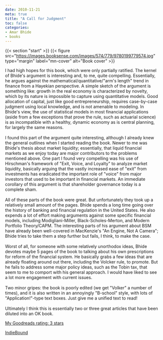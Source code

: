 ```yaml
---
date: 2010-11-21
meta: true
title: "A Call for Judgment"
toc: false
categories:
- Amar Bhide
- books
---
```


{{< section "start" >}}
{{< figure src="https://images.booksense.com/images/574/779/9780199779574.jpg" type="margin" label="mn-cover" alt="Book cover" >}}

I had high hopes for this book, which were only partially ratified. The kernel of Bhide's argument is interesting and, to me, quite compelling. Essentially, he argues against the mathematical/quantitative/"arm's length" trend in finance from a Hayekian perspective. A simple sketch of the argument is something like: growth in the real economy is characterized by novelty, which by its nature is impossible to capture using quantitative models. Good allocation of capital, just like good entrepreneurship, requires case-by-case judgment using local knowledge, and is not amenable to modeling. In Bhide's view, the use of statistical models in most financial applications (aside from a few exceptions that prove the rule, such as actuarial science) is as incompatible with a healthy, dynamic economy as is central planning, for largely the same reasons. <br /><br />I found this part of the argument quite interesting, although I already knew the general outlines when I started reading the book. Newer to me was Bhide's thesis about market liquidity; essentially, that liquid financial markets as we enjoy today are major contributors to the problems mentioned above. One part I found very compelling was his use of Hirschman's framework of "Exit, Voice, and Loyalty" to analyze market liquidity, basically arguing that the vastly increased ease of "exit" from investments has eradicated the important role of "voice" from major investors that used to be important in financial markets. An immediate corollary of this argument is that shareholder governance today is a complete sham.<br /><br />All of these parts of the book were great. But unfortunately they took up a relatively small amount of the pages. Bhide spends a long time going over the history of banking and financial regulation in the United States. He also expends a lot of effort making arguments against some specific financial models, including Modigliani-Miller, Black-Scholes-Merton, and Modern Portfolio Theory/CAPM. The interesting parts of his argument about BSM have already been well-covered in MacKenzie's "An Engine, Not A Camera"; Bhide tries to take them a step further but fails, I think, to make the case. <br /><br />Worst of all, for someone with some relatively unorthodox ideas, Bhide devotes maybe 5 pages of the book to talking about his own prescriptions for reform of the financial system. He basically grabs a few ideas that are already floating around out there, including the Volcker rule, to promote. But he fails to address some major policy ideas, such as the Tobin tax, that seem to me to comport with his general approach. I would have liked to see a lot more engagement with current issues. <br /><br />Two minor gripes: the book is poorly edited (we get "Volker" a number of times), and it is also written in an annoyingly "B-school" style, with lots of "Application!"-type text boxes. Just give me a unified text to read!<br /><br />Ultimately I think this is essentially two or three great articles that have been diluted into an OK book. 

[My Goodreads rating: 3 stars](https://www.goodreads.com/review/show/130044490)  

[IndieBound](https://www.indiebound.org/book/9780199779574)
